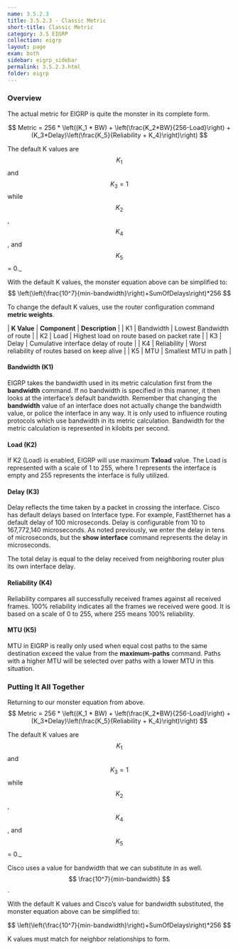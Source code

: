 ```yaml
---
name: 3.5.2.3
title: 3.5.2.3 - Classic Metric
short-title: Classic Metric
category: 3.5 EIGRP
collection: eigrp
layout: page
exam: both
sidebar: eigrp_sidebar
permalink: 3.5.2.3.html
folder: eigrp
---
```

### Overview
The actual metric for EIGRP is quite the monster in its complete form.

$$
Metric = 256 * \left((K_1 * BW) + \left(\frac{K_2*BW}{256-Load}\right) + (K_3*Delay)\left(\frac{K_5}{Reliability + K_4}\right)\right)
$$

The default K values are $$K_1$$ and $$K_3 = 1$$ while $$K_2$$, $$K_4$$, and $$K_5$$ = 0._

With the default K values, the monster equation above can be simplified to:
$$
\left(\left(\frac{10^7}{min-bandwidth}\right)+SumOfDelays\right)*256
$$

To change the default K values, use the router configuration command **metric weights**.

| **K Value** | **Component** | **Description** |
| K1 | Bandwidth | Lowest Bandwidth of route |
| K2 | Load | Highest load on route based on packet rate |
| K3 | Delay | Cumulative interface delay of route |
| K4 | Reliability | Worst reliability of routes based on keep alive |
| K5 | MTU | Smallest MTU in path |

#### Bandwidth (K1)
EIGRP takes the bandwidth used in its metric calculation first from the **bandwidth** command. If no bandwidth is specified in this manner, it then looks at the interface’s default bandwidth. Remember that changing the **bandwidth** value of an interface does not actually change the bandwidth value, or police the interface in any way. It is only used to influence routing protocols which use bandwidth in its metric calculation. Bandwidth for the metric calculation is represented in kilobits per second.

#### Load (K2)
If K2 (Load) is enabled, EIGRP will use maximum **Txload** value. The Load is represented with a scale of 1 to 255, where 1 represents the interface is empty and 255 represents the interface is fully utilized.

#### Delay (K3)
Delay reflects the time taken by a packet in crossing the interface. Cisco has default delays based on Interface type. For example, FastEthernet has a default delay of 100 microseconds. Delay is configurable from 10 to 167,772,140 microseconds. As noted previously, we enter the delay in tens of microseconds, but the **show interface** command represents the delay in microseconds.

The total delay is equal to the delay received from neighboring router plus its own interface delay.

#### Reliability (K4)
Reliability compares all successfully received frames against all received frames. 100% reliability indicates all the frames we received were good. It is based on a scale of 0 to 255, where 255 means 100% reliability.

#### MTU (K5)
MTU in EIGRP is really only used when equal cost paths to the same destination exceed the value from the **maximum-paths** command. Paths with a higher MTU will be selected over paths with a lower MTU in this situation.

### Putting It All Together
Returning to our monster equation from above.
$$
Metric = 256 * \left((K_1 * BW) + \left(\frac{K_2*BW}{256-Load}\right) + (K_3*Delay)\left(\frac{K_5}{Reliability + K_4}\right)\right)
$$

The default K values are $$K_1$$ and $$K_3 = 1$$ while $$K_2$$, $$K_4$$, and $$K_5$$ = 0._

Cisco uses a value for bandwidth that we can substitute in as well. $$ \frac{10^7}{min-bandwidth} $$.

With the default K values and Cisco’s value for bandwidth substituted, the monster equation above can be simplified to:

$$
\left(\left{\frac{10^7}{min-bandwidth}\right)+SumOfDelays\right)*256
$$

K values must match for neighbor relationships to form.
